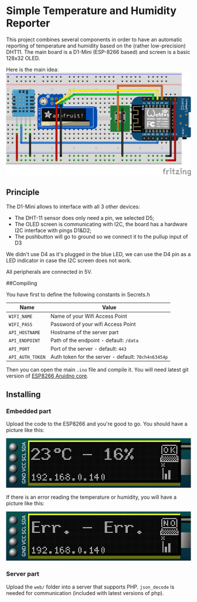 # Simple Temperature and Humidity Reporter

This project combines several components in order to have an automatic reporting of temperature and humidity based on the (rather low-precision) DHT11.
The main board is a D1-Mini (ESP-8266 based) and screen is a basic 128x32 OLED.

Here is the main idea:
![Breadboard](sketch.png)

## Principle

The D1-Mini allows to interface with all 3 other devices:

 * The DHT-11 sensor does only need a pin, we selected D5;
 * The OLED screen is communicating with I2C, the board has a hardware I2C interface with pings D1&D2;
 * The pushbutton will go to ground so we connect it to the pullup input of D3

We didn't use D4 as it's plugged in the blue LED, we can use the D4 pin as a LED indicator in case the I2C screen does not work.

All peripherals are connected in 5V.

##Compiling

You have first to define the following constants in Secrets.h

| Name  | Value |
| ---- | ----- |
| `WIFI_NAME`  | Name of your Wifi Access Point |
| `WIFI_PASS`           | Password of your wifi Access Point |
| `API_HOSTNAME`        | Hostname of the server part |
| `API_ENDPOINT`        | Path of the endpoint - default: `/data` |
| `API_PORT`            | Port of the server - default: `443` |
| `API_AUTH_TOKEN`      | Auth token for the server - default: `70ch4n63454p`|

Then you can open the main `.ino` file and compile it. You will need latest git version of [ESP8266 Aruidno core](https://github.com/esp8266/Arduino).

## Installing

### Embedded part

Upload the code to the ESP8266 and you're good to go. You should have a picture like this:

![Embedded](screenshot.png)

If there is an error reading the temperature or humidity, you will have a picture like this:

![Embedded](screenshot_err.png)

### Server part

Upload the `web/` folder into a server that supports PHP. `json_decode` is needed for communication (included with latest versions of php).